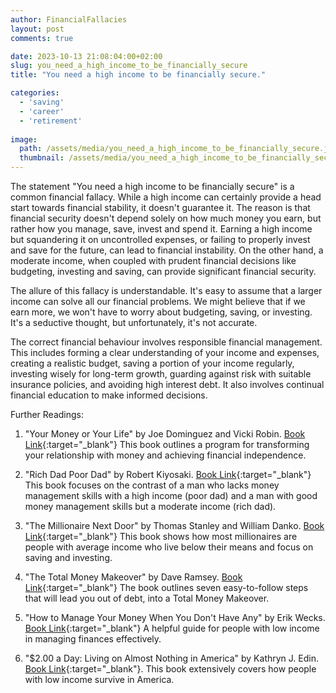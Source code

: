 ```yaml
---
author: FinancialFallacies
layout: post
comments: true

date: 2023-10-13 21:08:04:00+02:00  
slug: you_need_a_high_income_to_be_financially_secure
title: "You need a high income to be financially secure."

categories:
  - 'saving'
  - 'career'
  - 'retirement'
  
image:
  path: /assets/media/you_need_a_high_income_to_be_financially_secure.jpg
  thumbnail: /assets/media/you_need_a_high_income_to_be_financially_secure.jpg
---
```


The statement "You need a high income to be financially secure" is a common financial fallacy. While a high income can certainly provide a head start towards financial stability, it doesn't guarantee it. The reason is that financial security doesn't depend solely on how much money you earn, but rather how you manage, save, invest and spend it. Earning a high income but squandering it on uncontrolled expenses, or failing to properly invest and save for the future, can lead to financial instability. On the other hand, a moderate income, when coupled with prudent financial decisions like budgeting, investing and saving, can provide significant financial security.

The allure of this fallacy is understandable. It's easy to assume that a larger income can solve all our financial problems. We might believe that if we earn more, we won't have to worry about budgeting, saving, or investing. It's a seductive thought, but unfortunately, it's not accurate.

The correct financial behaviour involves responsible financial management. This includes forming a clear understanding of your income and expenses, creating a realistic budget, saving a portion of your income regularly, investing wisely for long-term growth, guarding against risk with suitable insurance policies, and avoiding high interest debt. It also involves continual financial education to make informed decisions.

Further Readings:

1. "Your Money or Your Life" by Joe Dominguez and Vicki Robin. [Book Link](https://www.amazon.com/Your-Money-Life-Transforming-Relationship/dp/0143115766/ref=nosim?tag=financialfall-20){:target="_blank"}
This book outlines a program for transforming your relationship with money and achieving financial independence.

2. "Rich Dad Poor Dad" by Robert Kiyosaki. [Book Link](https://www.amazon.com/Rich-Dad-Poor-Quadrant-Financial/dp/0751532800/ref=nosim?tag=financialfall-20){:target="_blank"}
This book focuses on the contrast of a man who lacks money management skills with a high income (poor dad) and a man with good money management skills but a moderate income (rich dad).

3. "The Millionaire Next Door" by Thomas Stanley and William Danko. [Book Link](https://www.amazon.com/Millionaire-Next-Door-Surprising-Americas/dp/1589795474/ref=nosim?tag=financialfall-20){:target="_blank"}
This book shows how most millionaires are people with average income who live below their means and focus on saving and investing.

4. "The Total Money Makeover" by Dave Ramsey. [Book Link](https://www.amazon.com/Total-Money-Makeover-Classic-Financial/dp/1595555277/ref=nosim?tag=financialfall-20){:target="_blank"}
The book outlines seven easy-to-follow steps that will lead you out of debt, into a Total Money Makeover.

5. "How to Manage Your Money When You Don't Have Any" by Erik Wecks. [Book Link](https://www.amazon.com/Manage-Your-Money-When-Second-ebook/dp/B007IUGLYO/ref=nosim?tag=financialfall-20){:target="_blank"}
A helpful guide for people with low income in managing finances effectively.

6. "$2.00 a Day: Living on Almost Nothing in America" by Kathryn J. Edin. [Book Link](https://www.amazon.com/2-00-Day-Living-Nothing-America/dp/054481195X/ref=nosim?tag=financialfall-20){:target="_blank"}.
This book extensively covers how people with low income survive in America. 
